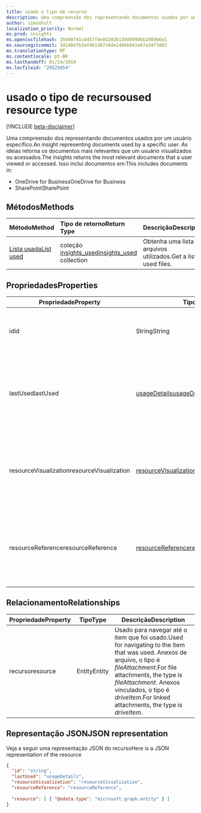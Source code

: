 ```yaml
---
title: usado o tipo de recurso
description: Uma compreensão dos representando documentos usados por um usuário específico. As ideias retorna os documentos mais relevantes que um usuário visualizados ou acessados.
author: simonhult
localization_priority: Normal
ms.prod: insights
ms.openlocfilehash: 35698741cd457f4e8d202b13dd9099bb2669b6e1
ms.sourcegitcommit: 3d24047b3af46136734de2486b041e67a34f3d83
ms.translationtype: MT
ms.contentlocale: pt-BR
ms.lasthandoff: 01/24/2019
ms.locfileid: "29525854"
---
```

# <a name="used-resource-type"></a><span data-ttu-id="1501e-104">usado o tipo de recurso</span><span class="sxs-lookup"><span data-stu-id="1501e-104">used resource type</span></span>

[!INCLUDE [beta-disclaimer](../../includes/beta-disclaimer.md)]

<span data-ttu-id="1501e-105">Uma compreensão dos representando documentos usados por um usuário específico.</span><span class="sxs-lookup"><span data-stu-id="1501e-105">An insight representing documents used by a specific user.</span></span> <span data-ttu-id="1501e-106">As ideias retorna os documentos mais relevantes que um usuário visualizados ou acessados.</span><span class="sxs-lookup"><span data-stu-id="1501e-106">The insights returns the most relevant documents that a user viewed or accessed.</span></span> <span data-ttu-id="1501e-107">Isso inclui documentos em:</span><span class="sxs-lookup"><span data-stu-id="1501e-107">This includes documents in:</span></span>

- <span data-ttu-id="1501e-108">OneDrive for Business</span><span class="sxs-lookup"><span data-stu-id="1501e-108">OneDrive for Business</span></span>
- <span data-ttu-id="1501e-109">SharePoint</span><span class="sxs-lookup"><span data-stu-id="1501e-109">SharePoint</span></span>

## <a name="methods"></a><span data-ttu-id="1501e-110">Métodos</span><span class="sxs-lookup"><span data-stu-id="1501e-110">Methods</span></span>

| <span data-ttu-id="1501e-111">Método</span><span class="sxs-lookup"><span data-stu-id="1501e-111">Method</span></span>       | <span data-ttu-id="1501e-112">Tipo de retorno</span><span class="sxs-lookup"><span data-stu-id="1501e-112">Return Type</span></span>  |<span data-ttu-id="1501e-113">Descrição</span><span class="sxs-lookup"><span data-stu-id="1501e-113">Description</span></span>|
|:---------------|:--------|:----------|
|[<span data-ttu-id="1501e-114">Lista usada</span><span class="sxs-lookup"><span data-stu-id="1501e-114">List used</span></span>](../api/insights-list-used.md) |<span data-ttu-id="1501e-115">coleção [insights_used](insights-used.md)</span><span class="sxs-lookup"><span data-stu-id="1501e-115">[insights_used](insights-used.md) collection</span></span>| <span data-ttu-id="1501e-116">Obtenha uma lista de arquivos utilizados.</span><span class="sxs-lookup"><span data-stu-id="1501e-116">Get a list of used files.</span></span>|

## <a name="properties"></a><span data-ttu-id="1501e-117">Propriedades</span><span class="sxs-lookup"><span data-stu-id="1501e-117">Properties</span></span>

| <span data-ttu-id="1501e-118">Propriedade</span><span class="sxs-lookup"><span data-stu-id="1501e-118">Property</span></span>              | <span data-ttu-id="1501e-119">Tipo</span><span class="sxs-lookup"><span data-stu-id="1501e-119">Type</span></span>                      | <span data-ttu-id="1501e-120">Descrição</span><span class="sxs-lookup"><span data-stu-id="1501e-120">Description</span></span>  |
| -------------         |---------------            | -------------|
| <span data-ttu-id="1501e-121">id</span><span class="sxs-lookup"><span data-stu-id="1501e-121">id</span></span>                    | <span data-ttu-id="1501e-122">String</span><span class="sxs-lookup"><span data-stu-id="1501e-122">String</span></span>                    | <span data-ttu-id="1501e-123">Identificador exclusivo do relacionamento.</span><span class="sxs-lookup"><span data-stu-id="1501e-123">Unique identifier of the relationship.</span></span> <span data-ttu-id="1501e-124">Somente leitura.</span><span class="sxs-lookup"><span data-stu-id="1501e-124">Read only.</span></span>        |
| <span data-ttu-id="1501e-125">lastUsed</span><span class="sxs-lookup"><span data-stu-id="1501e-125">lastUsed</span></span>              | [<span data-ttu-id="1501e-126">usageDetails</span><span class="sxs-lookup"><span data-stu-id="1501e-126">usageDetails</span></span>](insights-usagedetails.md)              | <span data-ttu-id="1501e-127">Informações sobre quando o item foi último exibidos e modificados pelo usuário.</span><span class="sxs-lookup"><span data-stu-id="1501e-127">Information about when the item was last viewed and modified by the user.</span></span> <span data-ttu-id="1501e-128">Somente leitura.</span><span class="sxs-lookup"><span data-stu-id="1501e-128">Read only.</span></span>     |
| <span data-ttu-id="1501e-129">resourceVisualization</span><span class="sxs-lookup"><span data-stu-id="1501e-129">resourceVisualization</span></span> | [<span data-ttu-id="1501e-130">resourceVisualization</span><span class="sxs-lookup"><span data-stu-id="1501e-130">resourceVisualization</span></span>](insights-resourcevisualization.md)                | <span data-ttu-id="1501e-131">Propriedades que você pode usar para visualizar o documento na sua experiência.</span><span class="sxs-lookup"><span data-stu-id="1501e-131">Properties that you can use to visualize the document in your experience.</span></span> <span data-ttu-id="1501e-132">Somente leitura</span><span class="sxs-lookup"><span data-stu-id="1501e-132">Read-only</span></span>      |
| <span data-ttu-id="1501e-133">resourceReference</span><span class="sxs-lookup"><span data-stu-id="1501e-133">resourceReference</span></span>     | [<span data-ttu-id="1501e-134">resourceReference</span><span class="sxs-lookup"><span data-stu-id="1501e-134">resourceReference</span></span>](insights-resourcereference.md)                      | <span data-ttu-id="1501e-135">Propriedades de referência do documento usado, como a url e o tipo de documento.</span><span class="sxs-lookup"><span data-stu-id="1501e-135">Reference properties of the used document, such as the url and type of the document.</span></span> <span data-ttu-id="1501e-136">Somente leitura</span><span class="sxs-lookup"><span data-stu-id="1501e-136">Read-only</span></span>     |

## <a name="relationships"></a><span data-ttu-id="1501e-137">Relacionamento</span><span class="sxs-lookup"><span data-stu-id="1501e-137">Relationships</span></span>

| <span data-ttu-id="1501e-138">Propriedade</span><span class="sxs-lookup"><span data-stu-id="1501e-138">Property</span></span>      | <span data-ttu-id="1501e-139">Tipo</span><span class="sxs-lookup"><span data-stu-id="1501e-139">Type</span></span>          | <span data-ttu-id="1501e-140">Descrição</span><span class="sxs-lookup"><span data-stu-id="1501e-140">Description</span></span>  |
| ------------- |---------------| -------------|
| <span data-ttu-id="1501e-141">recurso</span><span class="sxs-lookup"><span data-stu-id="1501e-141">resource</span></span>      | <span data-ttu-id="1501e-142">Entity</span><span class="sxs-lookup"><span data-stu-id="1501e-142">Entity</span></span>        | <span data-ttu-id="1501e-143">Usado para navegar até o item que foi usado.</span><span class="sxs-lookup"><span data-stu-id="1501e-143">Used for navigating to the item that was used.</span></span> <span data-ttu-id="1501e-144">Anexos de arquivo, o tipo é *fileAttachment*.</span><span class="sxs-lookup"><span data-stu-id="1501e-144">For file attachments, the type is *fileAttachment*.</span></span> <span data-ttu-id="1501e-145">Anexos vinculados, o tipo é *driveItem*.</span><span class="sxs-lookup"><span data-stu-id="1501e-145">For linked attachments, the type is *driveItem*.</span></span> |

## <a name="json-representation"></a><span data-ttu-id="1501e-146">Representação JSON</span><span class="sxs-lookup"><span data-stu-id="1501e-146">JSON representation</span></span>
<span data-ttu-id="1501e-147">Veja a seguir uma representação JSON do recurso</span><span class="sxs-lookup"><span data-stu-id="1501e-147">Here is a JSON representation of the resource</span></span>

```json
{
  "id": "string",
  "lastUsed": "usageDetails",
  "resourceVisualization": "resourceVisualization",
  "resourceReference": "resourceReference",
  
  "resource": [ { "@odata.type": "microsoft.graph.entity" } ]
}
```
<!--
{
  "type": "#page.annotation",
  "suppressions": [
    "Error: /api-reference/beta/resources/insights-used.md:\r\n      Exception processing links.\r\n    System.ArgumentException: Link Definition was null. Link text: !INCLUDE [beta-disclaimer](../../includes/beta-disclaimer.md)\r\n      at ApiDoctor.Validation.DocFile.get_LinkDestinations()\r\n      at ApiDoctor.Validation.DocSet.ValidateLinks(Boolean includeWarnings, String[] relativePathForFiles, IssueLogger issues, Boolean requireFilenameCaseMatch, Boolean printOrphanedFiles)"
  ]
}
-->
